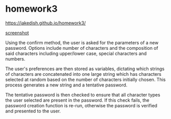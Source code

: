 # homework3
https://jakedish.github.io/homework3/

[screenshot](/assets/image/screenshot.png)

Using the confirm method, the user is asked for the parameters of a new password. Options include number of characters and the composition of said characters including upper/lower case, special characters and numbers.

The user's preferences are then stored as variables, dictating which strings of characters are concatenated into one large string which has characters selected at random based on the number of characters initially chosen. This process generates a new string and a tentative password.

The tentative password is then checked to ensure that all character types the user selected are present in the password. If this check fails, the password creation function is re-run, otherwise the password is verified and presented to the user.